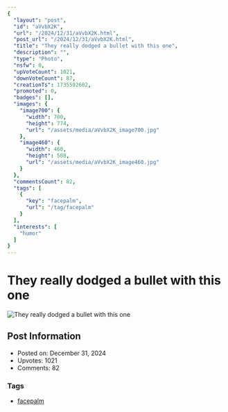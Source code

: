 ```yaml
---
{
  "layout": "post",
  "id": "aVvbX2K",
  "url": "/2024/12/31/aVvbX2K.html",
  "post_url": "/2024/12/31/aVvbX2K.html",
  "title": "They really dodged a bullet with this one",
  "description": "",
  "type": "Photo",
  "nsfw": 0,
  "upVoteCount": 1021,
  "downVoteCount": 87,
  "creationTs": 1735592602,
  "promoted": 0,
  "badges": [],
  "images": {
    "image700": {
      "width": 700,
      "height": 774,
      "url": "/assets/media/aVvbX2K_image700.jpg"
    },
    "image460": {
      "width": 460,
      "height": 508,
      "url": "/assets/media/aVvbX2K_image460.jpg"
    }
  },
  "commentsCount": 82,
  "tags": [
    {
      "key": "facepalm",
      "url": "/tag/facepalm"
    }
  ],
  "interests": [
    "humor"
  ]
}
---
```


# They really dodged a bullet with this one

![They really dodged a bullet with this one](/assets/media/aVvbX2K_image700.jpg)

## Post Information

- Posted on: December 31, 2024
- Upvotes: 1021
- Comments: 82

### Tags

- [facepalm](/tag/facepalm)
